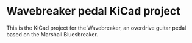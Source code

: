 # Wavebreaker pedal KiCad project
 This is the KiCad project for the Wavebreaker, an overdrive guitar pedal based on the Marshall Bluesbreaker.
